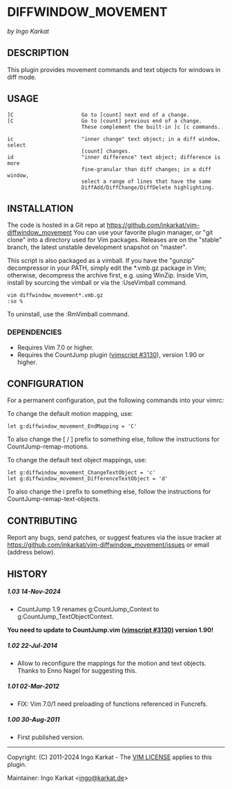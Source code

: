 DIFFWINDOW_MOVEMENT
===============================================================================
_by Ingo Karkat_

DESCRIPTION
------------------------------------------------------------------------------

This plugin provides movement commands and text objects for windows in diff
mode.

USAGE
------------------------------------------------------------------------------

    ]C                      Go to [count] next end of a change.
    [C                      Go to [count] previous end of a change.
                            These complement the built-in ]c [c commands.

    ic                      "inner change" text object; in a diff window, select
                            [count] changes.
    id                      "inner difference" text object; difference is more
                            fine-granular than diff changes; in a diff window,
                            select a range of lines that have the same
                            DiffAdd/DiffChange/DiffDelete highlighting.

INSTALLATION
------------------------------------------------------------------------------

The code is hosted in a Git repo at
    https://github.com/inkarkat/vim-diffwindow_movement
You can use your favorite plugin manager, or "git clone" into a directory used
for Vim packages. Releases are on the "stable" branch, the latest unstable
development snapshot on "master".

This script is also packaged as a vimball. If you have the "gunzip"
decompressor in your PATH, simply edit the \*.vmb.gz package in Vim; otherwise,
decompress the archive first, e.g. using WinZip. Inside Vim, install by
sourcing the vimball or via the :UseVimball command.

    vim diffwindow_movement*.vmb.gz
    :so %

To uninstall, use the :RmVimball command.

### DEPENDENCIES

- Requires Vim 7.0 or higher.
- Requires the CountJump plugin ([vimscript #3130](http://www.vim.org/scripts/script.php?script_id=3130)), version 1.90 or higher.

CONFIGURATION
------------------------------------------------------------------------------

For a permanent configuration, put the following commands into your vimrc:

To change the default motion mapping, use:

    let g:diffwindow_movement_EndMapping = 'C'

To also change the [ / ] prefix to something else, follow the instructions for
CountJump-remap-motions.

To change the default text object mappings, use:

    let g:diffwindow_movement_ChangeTextObject = 'c'
    let g:diffwindow_movement_DifferenceTextObject = 'd'

To also change the i prefix to something else, follow the instructions for
CountJump-remap-text-objects.

CONTRIBUTING
------------------------------------------------------------------------------

Report any bugs, send patches, or suggest features via the issue tracker at
https://github.com/inkarkat/vim-diffwindow_movement/issues or email (address
below).

HISTORY
------------------------------------------------------------------------------

##### 1.03    14-Nov-2024
- CountJump 1.9 renames g:CountJump\_Context to g:CountJump\_TextObjectContext.

__You need to update to CountJump.vim ([vimscript #3130](http://www.vim.org/scripts/script.php?script_id=3130)) version 1.90!__

##### 1.02    22-Jul-2014
- Allow to reconfigure the mappings for the motion and text objects. Thanks to
  Enno Nagel for suggesting this.

##### 1.01    02-Mar-2012
- FIX: Vim 7.0/1 need preloading of functions referenced in Funcrefs.

##### 1.00    30-Aug-2011
- First published version.

------------------------------------------------------------------------------
Copyright: (C) 2011-2024 Ingo Karkat -
The [VIM LICENSE](http://vimdoc.sourceforge.net/htmldoc/uganda.html#license) applies to this plugin.

Maintainer:     Ingo Karkat &lt;ingo@karkat.de&gt;
